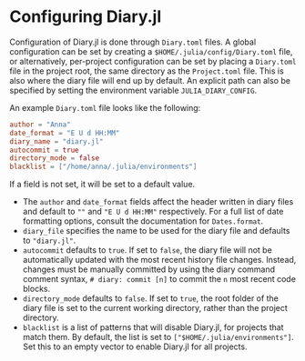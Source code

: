# Configuring Diary.jl

Configuration of Diary.jl is done through `Diary.toml` files.  A global configuration can be set by creating a `$HOME/.julia/config/Diary.toml` file, or alternatively, per-project configuration can be set by placing a `Diary.toml` file in the project root, the same directory as the `Project.toml` file.  This is also where the diary file will end up by default.  An explicit path can also be specified by setting the environment variable `JULIA_DIARY_CONFIG`.

An example `Diary.toml` file looks like the following:
```toml
author = "Anna"
date_format = "E U d HH:MM"
diary_name = "diary.jl"
autocommit = true
directory_mode = false
blacklist = ["/home/anna/.julia/environments"]
```
If a field is not set, it will be set to a default value.

- The `author` and `date_format` fields affect the header written in diary files and default to `""` and `"E U d HH:MM"` respectively.  For a full list of date formatting options, consult the documentation for `Dates.format`.
- `diary_file` specifies the name to be used for the diary file and defaults to `"diary.jl"`.
- `autocommit` defaults to `true`.  If set to `false`, the diary file will not be automatically updated with the most recent history file changes.  Instead, changes must be manually committed by using the diary command comment syntax, `# diary: commit [n]` to commit the `n` most recent code blocks.
- `directory_mode` defaults to `false`.  If set to `true`, the root folder of the diary file is set to the current working directory, rather than the project directory.
- `blacklist` is a list of patterns that will disable Diary.jl, for projects that match them.  By default, the list is set to `["$HOME/.julia/environments"]`.  Set this to an empty vector to enable Diary.jl for all projects.
